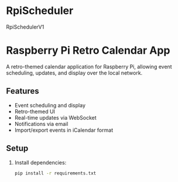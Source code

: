 # RpiScheduler
 RpiSchedulerV1
# Raspberry Pi Retro Calendar App

A retro-themed calendar application for Raspberry Pi, allowing event scheduling, updates, and display over the local network.

## Features
- Event scheduling and display
- Retro-themed UI
- Real-time updates via WebSocket
- Notifications via email
- Import/export events in iCalendar format

## Setup
1. Install dependencies:
   ```bash
   pip install -r requirements.txt

